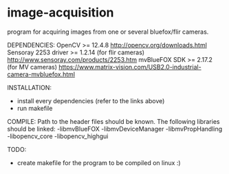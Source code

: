 # image-acquisition
program for acquiring images from one or several bluefox/flir cameras.


DEPENDENCIES:
OpenCV >= 12.4.8  http://opencv.org/downloads.html
Sensoray 2253 driver >= 1.2.14 (for flir cameras) http://www.sensoray.com/products/2253.htm
mvBlueFOX SDK >= 2.17.2 (for MV cameras)  https://www.matrix-vision.com/USB2.0-industrial-camera-mvbluefox.html

INSTALLATION:
- install every dependencies (refer to the links above)
- run makefile

COMPILE:
Path to the header files should be known.
The following libraries should be linked:
-libmvBlueFOX
-libmvDeviceManager
-libmvPropHandling
-libopencv_core
-libopencv_highgui


TODO:
- create makefile for the program to be compiled on linux :)
